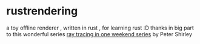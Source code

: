 # rustrendering
a toy offline renderer , written in rust , for learning rust :D
thanks in big part to this wonderful series 
[ray tracing in one weekend series](https://raytracing.github.io/) by Peter Shirley
